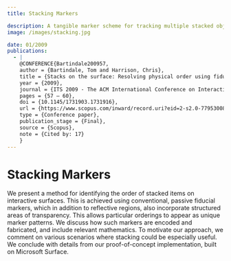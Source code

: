 ```yaml
---
title: Stacking Markers

description: A tangible marker scheme for tracking multiple stacked objects in various cominations on an optical surface.
image: /images/stacking.jpg

date: 01/2009
publications:
  - |
    @CONFERENCE{Bartindale200957,
    author = {Bartindale, Tom and Harrison, Chris},
    title = {Stacks on the surface: Resolving physical order using fiducial markers with structured transparency},
    year = {2009},
    journal = {ITS 2009 - The ACM International Conference on Interactive Tabletops and Surfaces, Proceedings},
    pages = {57 – 60},
    doi = {10.1145/1731903.1731916},
    url = {https://www.scopus.com/inward/record.uri?eid=2-s2.0-77953008532&doi=10.1145%2f1731903.1731916&partnerID=40&md5=ecda2a54fcbcdf390660f5a857f461db},
    type = {Conference paper},
    publication_stage = {Final},
    source = {Scopus},
    note = {Cited by: 17}
    }
---
```


# Stacking Markers

We present a method for identifying the order of stacked items on interactive surfaces. This is achieved using conventional, passive fiducial markers, which in addition to reflective regions, also incorporate structured areas of transparency. This allows particular orderings to appear as unique marker patterns. We discuss how such markers are encoded and fabricated, and include relevant mathematics. To motivate our approach, we comment on various scenarios where stacking could be especially useful. We conclude with details from our proof-of-concept implementation, built on Microsoft Surface.
